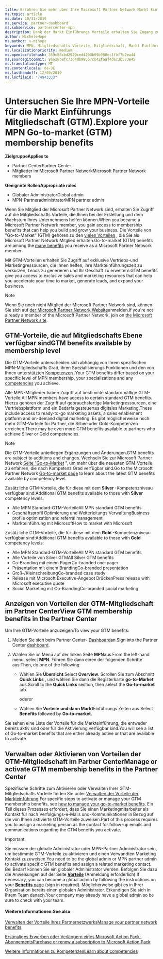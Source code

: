 ```yaml
---
title: Erfahren Sie mehr über Ihre Microsoft Partner Network Markt Einführungs Vorteile | Partner Center
ms.topic: article
ms.date: 10/31/2019
ms.service: partner-dashboard
ms.subservice: partnercenter-mpn
description: Dank der Markt Einführungs Vorteile erhalten Sie Zugang zu exklusiven Vertriebs-und Marketingressourcen, die Ihnen helfen, ihre Markteinführungszeit zu verkürzen, Leads zu generieren und Ihr Geschäft zu erweitern.
author: MicheleHope
ms.author: v-mihope
keywords: MPN, Mitgliedschafts Vorteile, Mitgliedschaft, Markt Einführungs Vorteile, Markt Einführungs Einführung, zu Markt, GTM, Goldmitgliedschaft, Silver-Mitgliedschaft
ms.localizationpriority: medium
ms.openlocfilehash: 359c86cbd2929ced4203b09b988ec1fbf7b2ea44
ms.sourcegitcommit: 9a628b8fc73d4db995b7cb42faaf4d6c3b573e45
ms.translationtype: MT
ms.contentlocale: de-DE
ms.lasthandoff: 12/09/2019
ms.locfileid: "74943333"
---
```

# <a name="explore-your-mpn-go-to-market-gtm-membership-benefits"></a><span data-ttu-id="66c78-104">Untersuchen Sie Ihre MPN-Vorteile für die Markt Einführungs Mitgliedschaft (GTM).</span><span class="sxs-lookup"><span data-stu-id="66c78-104">Explore your MPN Go-to-market (GTM) membership benefits</span></span>

<span data-ttu-id="66c78-105">**Zielgruppe**</span><span class="sxs-lookup"><span data-stu-id="66c78-105">**Applies to**</span></span>

- <span data-ttu-id="66c78-106">Partner Center</span><span class="sxs-lookup"><span data-stu-id="66c78-106">Partner Center</span></span>
- <span data-ttu-id="66c78-107">Mitglieder im Microsoft Partner Network</span><span class="sxs-lookup"><span data-stu-id="66c78-107">Microsoft Partner Network members</span></span>

<span data-ttu-id="66c78-108">**Geeignete Rollen**</span><span class="sxs-lookup"><span data-stu-id="66c78-108">**Appropriate roles**</span></span>

- <span data-ttu-id="66c78-109">Globaler Administrator</span><span class="sxs-lookup"><span data-stu-id="66c78-109">Global admin</span></span>
- <span data-ttu-id="66c78-110">MPN-Partneradministrator</span><span class="sxs-lookup"><span data-stu-id="66c78-110">MPN partner admin</span></span>

<span data-ttu-id="66c78-111">Wenn Sie Mitglied der Microsoft Partner Network sind, erhalten Sie Zugriff auf die Mitgliedschafts Vorteile, die Ihnen bei der Erstellung und dem Wachstum Ihres Unternehmens helfen können.</span><span class="sxs-lookup"><span data-stu-id="66c78-111">When you became a Microsoft Partner Network member, you gain access to membership benefits that can help you build and grow your business.</span></span> <span data-ttu-id="66c78-112">Die Vorteile von "Go-to-Market" (GTM) gehören zu den [vielen Vorteilen](https://partner.microsoft.com/manage-your-partner-network-benefits) , die Sie als Microsoft Partner Network Mitglied erhalten.</span><span class="sxs-lookup"><span data-stu-id="66c78-112">Go-to-market (GTM) benefits are among the [many benefits](https://partner.microsoft.com/manage-your-partner-network-benefits) you receive as a Microsoft Partner Network member.</span></span> 

<span data-ttu-id="66c78-113">Mit GTM-Vorteilen erhalten Sie Zugriff auf exklusive Vertriebs-und Marketingressourcen, die Ihnen helfen, ihre Markteinführungszeit zu verkürzen, Leads zu generieren und Ihr Geschäft zu erweitern.</span><span class="sxs-lookup"><span data-stu-id="66c78-113">GTM benefits give you access to exclusive sales and marketing resources that can help you accelerate your time to market, generate leads, and expand your business.</span></span>

>[!NOTE]
><span data-ttu-id="66c78-114">Wenn Sie noch nicht Mitglied der Microsoft Partner Network sind, können Sie sich auf [der Microsoft Partner Network Website](https://partner.microsoft.com/membership)anmelden.</span><span class="sxs-lookup"><span data-stu-id="66c78-114">If you're not already a member of the Microsoft Partner Network, join on [the Microsoft Partner Network site](https://partner.microsoft.com/membership).</span></span>


## <a name="gtm-benefits-available-by-membership-level"></a><span data-ttu-id="66c78-115">GTM-Vorteile, die auf Mitgliedschafts Ebene verfügbar sind</span><span class="sxs-lookup"><span data-stu-id="66c78-115">GTM benefits available by membership level</span></span>

<span data-ttu-id="66c78-116">Die GTM-Vorteile unterscheiden sich abhängig von Ihrem spezifischen MPN-Mitgliedschafts Grad, ihren Spezialisierungs Funktionen und den von Ihnen unterstützten [Kompetenzen](learn-about-competencies.md) .</span><span class="sxs-lookup"><span data-stu-id="66c78-116">Your GTM benefits differ based on your specific level of MPN membership, your specializations and any [competencies](learn-about-competencies.md) you achieve.</span></span>

<span data-ttu-id="66c78-117">Alle MPN-Mitglieder haben Zugriff auf bestimmte standardmäßige GTM-Vorteile.</span><span class="sxs-lookup"><span data-stu-id="66c78-117">All MPN members have access to certain standard GTM benefits.</span></span> <span data-ttu-id="66c78-118">Hierzu gehören der Zugriff auf gebrauchsfertige Marketingressourcen, eine Vertriebsplattform und ein Bedarfs gesteuertes digitales Marketing.</span><span class="sxs-lookup"><span data-stu-id="66c78-118">These include access to ready-to-go marketing assets, a sales enablement platform and on-demand digital marketing.</span></span> <span data-ttu-id="66c78-119">Es gibt möglicherweise noch mehr GTM-Vorteile für Partner, die Silber-oder Gold-Kompetenzen erreichen.</span><span class="sxs-lookup"><span data-stu-id="66c78-119">There may be even more GTM benefits available to partners who achieve Silver or Gold competencies.</span></span>

>[!NOTE]
><span data-ttu-id="66c78-120">Die GTM-Vorteile unterliegen Ergänzungen und Änderungen.</span><span class="sxs-lookup"><span data-stu-id="66c78-120">GTM benefits are subject to additions and changes.</span></span> <span data-ttu-id="66c78-121">Wechseln Sie zur Microsoft Partner Network [Seite "Go-to-Market](https://partner.microsoft.com/membership/go-to-market) ", um mehr über die neuesten GTM-Vorteile zu erfahren, die nach Kompetenz Grad verfügbar sind.</span><span class="sxs-lookup"><span data-stu-id="66c78-121">Go to the Microsoft Partner Network [Go-to-market page](https://partner.microsoft.com/membership/go-to-market) to learn about the latest GTM benefits available by competency level.</span></span>

<span data-ttu-id="66c78-122">Zusätzliche GTM-Vorteile, die für diese mit dem **Silver** -Kompetenzniveau verfügbar sind:</span><span class="sxs-lookup"><span data-stu-id="66c78-122">Additional GTM benefits available to those with **Silver** competency levels:</span></span>

- <span data-ttu-id="66c78-123">Alle MPN Standard-GTM-Vorteile</span><span class="sxs-lookup"><span data-stu-id="66c78-123">All MPN standard GTM benefits</span></span>
- <span data-ttu-id="66c78-124">Geschäftsprofil Optimierung und Weiterleitungs Verwaltung</span><span class="sxs-lookup"><span data-stu-id="66c78-124">Business profile optimization and referral management</span></span>
- <span data-ttu-id="66c78-125">Markteinführung mit Microsoft</span><span class="sxs-lookup"><span data-stu-id="66c78-125">How to market with Microsoft</span></span>

<span data-ttu-id="66c78-126">Zusätzliche GTM-Vorteile, die für diese mit dem **Gold** -Kompetenzniveau verfügbar sind:</span><span class="sxs-lookup"><span data-stu-id="66c78-126">Additional GTM benefits available to those with **Gold** competency levels:</span></span>

- <span data-ttu-id="66c78-127">Alle MPN Standard-GTM-Vorteile</span><span class="sxs-lookup"><span data-stu-id="66c78-127">All MPN standard GTM benefits</span></span>
- <span data-ttu-id="66c78-128">Alle Vorteile von Silver GTM</span><span class="sxs-lookup"><span data-stu-id="66c78-128">All Silver GTM benefits</span></span>
- <span data-ttu-id="66c78-129">Co-Branding mit einem Pager</span><span class="sxs-lookup"><span data-stu-id="66c78-129">Co-branded one-pager</span></span>
- <span data-ttu-id="66c78-130">Präsentation mit einem Branding</span><span class="sxs-lookup"><span data-stu-id="66c78-130">Co-branded presentation</span></span>
- <span data-ttu-id="66c78-131">Groß-/Kleinschreibung</span><span class="sxs-lookup"><span data-stu-id="66c78-131">Co-branded case study</span></span>
- <span data-ttu-id="66c78-132">Release mit Microsoft Executive-Angebot Drücken</span><span class="sxs-lookup"><span data-stu-id="66c78-132">Press release with Microsoft executive quote</span></span>
- <span data-ttu-id="66c78-133">Social Marketing mit Co-Branding</span><span class="sxs-lookup"><span data-stu-id="66c78-133">Co-branded social marketing</span></span>

## <a name="view-gtm-membership-benefits-in-the-partner-center"></a><span data-ttu-id="66c78-134">Anzeigen von Vorteilen der GTM-Mitgliedschaft im Partner Center</span><span class="sxs-lookup"><span data-stu-id="66c78-134">View GTM membership benefits in the Partner Center</span></span>

<span data-ttu-id="66c78-135">Um Ihre GTM-Vorteile anzuzeigen:</span><span class="sxs-lookup"><span data-stu-id="66c78-135">To view your GTM benefits:</span></span>

1. <span data-ttu-id="66c78-136">Melden Sie sich beim Partner Center- [Dashboard]( https://docs.microsoft.com/partner-center/)an.</span><span class="sxs-lookup"><span data-stu-id="66c78-136">Sign into the Partner Center [dashboard]( https://docs.microsoft.com/partner-center/).</span></span>

2. <span data-ttu-id="66c78-137">Wählen Sie im Menü auf der linken Seite **MPN**aus.</span><span class="sxs-lookup"><span data-stu-id="66c78-137">From the left-hand menu, select **MPN**.</span></span> <span data-ttu-id="66c78-138">Führen Sie dann einen der folgenden Schritte aus:</span><span class="sxs-lookup"><span data-stu-id="66c78-138">Then, do one of the following:</span></span>

    - <span data-ttu-id="66c78-139">Wählen Sie **Übersicht**.</span><span class="sxs-lookup"><span data-stu-id="66c78-139">Select **Overview**.</span></span> <span data-ttu-id="66c78-140">Scrollen Sie zum Abschnitt **Quick Links** , und wählen Sie dann die Registerkarte **go-to-Market** aus.</span><span class="sxs-lookup"><span data-stu-id="66c78-140">Scroll to the **Quick Links** section, then select the **Go-to-market** tab.</span></span>

      <span data-ttu-id="66c78-141">oder</span><span class="sxs-lookup"><span data-stu-id="66c78-141">or</span></span>

    - <span data-ttu-id="66c78-142">Wählen Sie **Vorteile** **und dann Markt**Einführungs Zeiten aus.</span><span class="sxs-lookup"><span data-stu-id="66c78-142">Select **Benefits** followed by **Go-to-market**.</span></span>

<span data-ttu-id="66c78-143">Sie sehen eine Liste der Vorteile für die Markteinführung, die entweder bereits aktiv sind oder für die Aktivierung verfügbar sind.</span><span class="sxs-lookup"><span data-stu-id="66c78-143">You will see a list of Go-to-market benefits that are either already active or that are available to activate.</span></span>

## <a name="manage-or-activate-gtm-membership-benefits-in-the-partner-center"></a><span data-ttu-id="66c78-144">Verwalten oder Aktivieren von Vorteilen der GTM-Mitgliedschaft im Partner Center</span><span class="sxs-lookup"><span data-stu-id="66c78-144">Manage or activate GTM membership benefits in the Partner Center</span></span>

<span data-ttu-id="66c78-145">Spezifische Schritte zum Aktivieren oder Verwalten Ihrer GTM-Mitgliedschafts Vorteile finden Sie unter [Verwalten der Vorteile der Markteinführung](manage-your-partner-network-benefits.md#manage-go-to-market-benefits).</span><span class="sxs-lookup"><span data-stu-id="66c78-145">For specific steps to activate or manage your GTM membership benefits, see [how to manage your go-to-market benefits](manage-your-partner-network-benefits.md#manage-go-to-market-benefits).</span></span> <span data-ttu-id="66c78-146">Ein Teil dieses Prozesses erfordert, dass Sie einen Marketingmitarbeiter als Kontakt für nach Verfolgungs-e-Mails und-Kommunikationen in Bezug auf die von Ihnen aktivierte GTM-Vorteile zuweisen.</span><span class="sxs-lookup"><span data-stu-id="66c78-146">Part of this process requires you to assign a marketing person as the contact for follow-up emails and communications regarding the GTM benefits you activate.</span></span>

>[!IMPORTANT]
><span data-ttu-id="66c78-147">Sie müssen der globale Administrator oder MPN-Partner Administrator sein, um bestimmte GTM-Vorteile zu aktivieren und einen Verwandten Marketing Kontakt zuzuweisen.</span><span class="sxs-lookup"><span data-stu-id="66c78-147">You need to be the global admin or MPN partner admin to activate specific GTM benefits and assign a related marketing contact.</span></span> <span data-ttu-id="66c78-148">Bei Bedarf können Sie ein globaler Administrator werden. Befolgen Sie dazu die Anweisungen auf der Seite [**Vorteile**](https://partnercenter.microsoft.com/pcv/partnership/benefits) (Anmeldung erforderlich).</span><span class="sxs-lookup"><span data-stu-id="66c78-148">If necessary, you can become a global admin by following the instructions on your [**Benefits** page](https://partnercenter.microsoft.com/pcv/partnership/benefits) (sign in required).</span></span> <span data-ttu-id="66c78-149">Möglicherweise gibt es in Ihrer Organisation bereits einen globalen Administrator. Erkundigen Sie sich in Ihrem Team danach.</span><span class="sxs-lookup"><span data-stu-id="66c78-149">Your company may already have a global admin so be sure to check with your team.</span></span>

#### <a name="see-also"></a><span data-ttu-id="66c78-150">Weitere Informationen:</span><span class="sxs-lookup"><span data-stu-id="66c78-150">See also</span></span>

[<span data-ttu-id="66c78-151">Verwalten der Vorteile Ihres Partnernetzwerks</span><span class="sxs-lookup"><span data-stu-id="66c78-151">Manage your partner network benefits</span></span>](manage-your-partner-network-benefits.md)

[<span data-ttu-id="66c78-152">Erstmaliges Erwerben oder Verlängern eines Microsoft Action Pack-Abonnements</span><span class="sxs-lookup"><span data-stu-id="66c78-152">Purchase or renew a subscription to Microsoft Action Pack</span></span>](mpn-get-action-pack.md)

[<span data-ttu-id="66c78-153">Weitere Informationen zu Kompetenzen</span><span class="sxs-lookup"><span data-stu-id="66c78-153">Learn about competencies</span></span>](learn-about-competencies.md)
